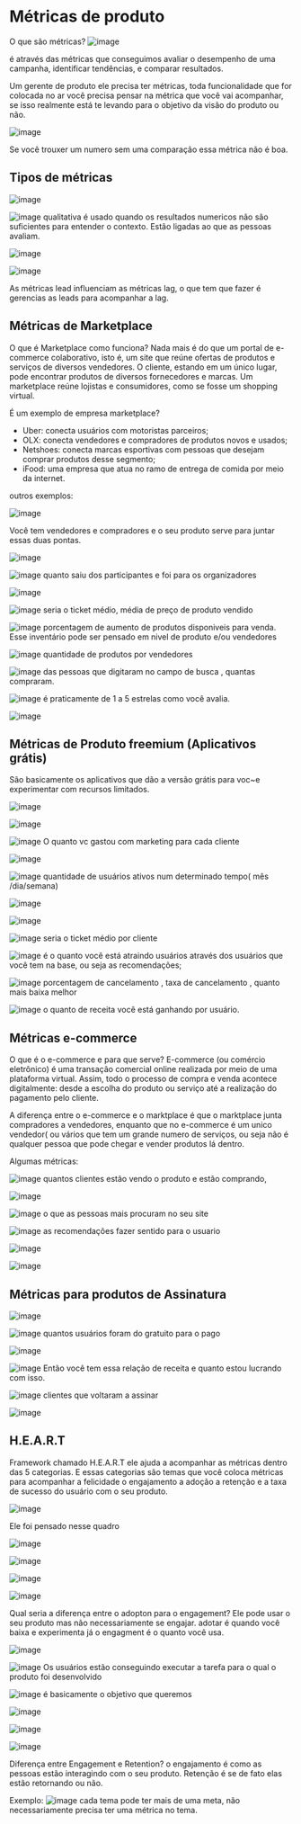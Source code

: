# Métricas de produto

O que são métricas?
![image](https://user-images.githubusercontent.com/52088444/234576244-50fe8847-6e42-47ad-9eac-75277b0e5962.png)

é através das métricas que conseguimos avaliar o desempenho de uma campanha, identificar tendências, e comparar resultados.

Um gerente de produto ele precisa ter métricas, toda funcionalidade que for colocada no ar você precisa pensar na métrica que você vai acompanhar, se isso realmente está te levando para o objetivo da visão do produto ou não.

![image](https://user-images.githubusercontent.com/52088444/234577017-9c01fa61-e2f4-47c3-b323-872d803c1fd8.png)

Se você trouxer um numero  sem uma comparação essa métrica não é boa.

## Tipos de métricas

![image](https://user-images.githubusercontent.com/52088444/234577437-7124db16-6ee1-4a52-bfc8-8c0a2862a7cc.png)


![image](https://user-images.githubusercontent.com/52088444/234577549-9bde3016-7bdb-46b1-a16f-36bdf5d1ce0a.png)
qualitativa é usado quando os resultados numericos não são suficientes para entender o contexto. Estão ligadas ao que as pessoas  avaliam.

![image](https://user-images.githubusercontent.com/52088444/234577948-a1bb0f12-2241-495b-97cd-45377202f363.png)

![image](https://user-images.githubusercontent.com/52088444/234578402-31700845-7825-4d88-a0c1-67abf87f50d3.png)

As métricas lead influenciam as métricas lag, o que tem que fazer é gerencias as leads para acompanhar a lag.

## Métricas de Marketplace

O que é Marketplace como funciona?
Nada mais é do que um portal de e-commerce colaborativo, isto é, um site que reúne ofertas de produtos e serviços de diversos vendedores. O cliente, estando em um único lugar, pode encontrar produtos de diversos fornecedores e marcas. Um marketplace reúne lojistas e consumidores, como se fosse um shopping virtual.

É um exemplo de empresa marketplace?
- Uber: conecta usuários com motoristas parceiros; 
- OLX: conecta vendedores e compradores de produtos novos e usados; 
- Netshoes: conecta marcas esportivas com pessoas que desejam comprar produtos desse segmento; 
- iFood: uma empresa que atua no ramo de entrega de comida por meio da internet.

outros exemplos:

![image](https://user-images.githubusercontent.com/52088444/234579646-7a3a8010-b38b-46fb-840d-84fb9f1f80e5.png)

Você tem vendedores e compradores e o seu produto serve para juntar essas duas pontas.

![image](https://user-images.githubusercontent.com/52088444/234579979-9f7a3d97-34e5-46ad-a11e-767ff045e00b.png)

![image](https://user-images.githubusercontent.com/52088444/234580201-e3d517ec-5c6b-4116-a6ba-bbf764dfdf8c.png)
quanto saiu dos participantes e foi para os organizadores

![image](https://user-images.githubusercontent.com/52088444/234580406-21cc11f4-b571-4832-a680-a08f7961cd5f.png)

![image](https://user-images.githubusercontent.com/52088444/234580490-75917e81-b4b1-4db8-9776-ebed7e0bb40c.png)
seria o ticket médio, média de preço de produto vendido

![image](https://user-images.githubusercontent.com/52088444/234580613-94e5cfe6-9116-4b50-94ce-3fc5d7da2853.png)
porcentagem de aumento de produtos disponiveis para venda. Esse inventário pode ser pensado em nivel de produto e/ou vendedores

![image](https://user-images.githubusercontent.com/52088444/234581005-f50638a7-2c4b-4edb-9c55-afad7caaa870.png)
quantidade de produtos por vendedores

![image](https://user-images.githubusercontent.com/52088444/234581140-5c895555-9ad4-4f10-8ccd-a5e6c2f49e62.png)
das pessoas que digitaram no campo de busca , quantas compraram.

![image](https://user-images.githubusercontent.com/52088444/234581334-113febbc-a505-47b8-a2b3-f98a2619dac1.png)
é praticamente de 1 a 5 estrelas como você avalia.

![image](https://user-images.githubusercontent.com/52088444/234581478-56140570-d233-4a40-a3db-16d043f5fe05.png)

## Métricas de Produto freemium (Aplicativos grátis)

São basicamente os aplicativos que dão a versão grátis para voc~e experimentar com recursos limitados.

![image](https://user-images.githubusercontent.com/52088444/234585928-d74c1916-24cb-4b26-884d-0ef1cfdd39d1.png)

![image](https://user-images.githubusercontent.com/52088444/234586188-6ebc0fe6-a8c0-4f08-9abd-0d60ed768dbf.png)

![image](https://user-images.githubusercontent.com/52088444/234586299-9db7c314-0c2f-407d-bc29-87130b017d67.png)
O quanto vc gastou com marketing para cada cliente

![image](https://user-images.githubusercontent.com/52088444/234586473-42ec6794-de04-4268-80cd-02b0a03cc1fb.png)

![image](https://user-images.githubusercontent.com/52088444/234586653-11f17fba-a265-41ad-8280-c7c9575d649a.png)
quantidade de usuários ativos num determinado tempo( mês /dia/semana)

![image](https://user-images.githubusercontent.com/52088444/234587158-26f7999a-2be7-4c6a-9123-467c0348d547.png)

![image](https://user-images.githubusercontent.com/52088444/234587292-3de8d165-d199-4b7b-a5de-e30ea2fec024.png)

![image](https://user-images.githubusercontent.com/52088444/234587327-6d25b038-7e19-443b-9df5-437f4f9316e4.png)
seria o ticket médio por cliente

![image](https://user-images.githubusercontent.com/52088444/234587443-8db21c87-4e1c-4506-b2b5-2e23fe287d3b.png)
é o quanto você está atraindo usuários através dos usuários que você tem na base, ou seja as recomendações;

![image](https://user-images.githubusercontent.com/52088444/234588829-cdecd431-58d3-4cdd-bbb4-05355b76e2bf.png)
porcentagem de cancelamento , taxa de cancelamento , quanto mais baixa melhor

![image](https://user-images.githubusercontent.com/52088444/234588967-589a3e26-3743-423b-a31b-6fe83b20bfa5.png)
o quanto de receita você está ganhando por usuário.

## Métricas e-commerce

O que é o e-commerce e para que serve? E-commerce (ou comércio eletrônico) é uma transação comercial online realizada por meio de uma plataforma virtual. Assim, todo o processo de compra e venda acontece digitalmente: desde a escolha do produto ou serviço até a realização do pagamento pelo cliente.

A diferença entre o e-commerce e o marktplace é que o marktplace junta compradores a vendedores, enquanto que no e-commerce é um unico vendedor( ou vários que tem um grande numero de serviços, ou seja não é qualquer pessoa que pode chegar e vender produtos lá dentro.

Algumas métricas:

![image](https://user-images.githubusercontent.com/52088444/234590504-9d2d6b6d-ae9f-4461-8128-40cec1c4f095.png)
quantos clientes estão vendo o produto e estão comprando, 

![image](https://user-images.githubusercontent.com/52088444/234590762-10554bf3-ea29-44d0-9188-7fc746c134ae.png)

![image](https://user-images.githubusercontent.com/52088444/234590946-6cad9de6-83c6-4299-808e-e3de7fe3b3ff.png)
o que as pessoas mais procuram no seu site

![image](https://user-images.githubusercontent.com/52088444/234591066-ea0bc0e8-f2b1-4d9b-a46c-eade4f94acaa.png)
as recomendações fazer sentido para o usuario

![image](https://user-images.githubusercontent.com/52088444/234591191-31a5ce5a-614b-4a0e-a420-efc4c80f9201.png)

![image](https://user-images.githubusercontent.com/52088444/234591300-8ad8e68d-d0d1-4bc5-90c6-a7420f52c9e6.png)

## Métricas para produtos de Assinatura

![image](https://user-images.githubusercontent.com/52088444/234591416-2abb0b95-e551-4413-9b09-95f6b822b2d3.png)

![image](https://user-images.githubusercontent.com/52088444/234591579-556c2c1e-d49c-40cd-a914-2f224958e5de.png)
quantos usuários foram do gratuito para o pago

![image](https://user-images.githubusercontent.com/52088444/234591714-1dc3db10-11ec-4fb1-a833-9e99fed80237.png)

![image](https://user-images.githubusercontent.com/52088444/234591780-cdce136f-c0ea-4aff-9cfc-fb625e3d7fdc.png)
Então você tem essa relação de receita e quanto estou lucrando com isso.

![image](https://user-images.githubusercontent.com/52088444/234592054-d969d447-d35a-4826-b9cb-4ad8a30a6ea5.png)
clientes que voltaram a assinar

![image](https://user-images.githubusercontent.com/52088444/234592141-7be5a9ba-0c93-47e8-b80c-cc4a504b17b4.png)

## H.E.A.R.T

Framework chamado H.E.A.R.T ele ajuda a acompanhar as métricas dentro das 5 categorias. E essas categorias são temas que você coloca métricas para acompanhar a felicidade o engajamento a adoção a retenção e a taxa de sucesso do usuário com o seu produto.

![image](https://user-images.githubusercontent.com/52088444/234592389-f733e7a7-b00f-4519-99cc-c6da80f35b0a.png)


Ele foi pensado nesse quadro

![image](https://user-images.githubusercontent.com/52088444/234593123-9be6272f-b543-42a8-aa38-2dd70431c273.png)

![image](https://user-images.githubusercontent.com/52088444/234593185-90399cbf-f704-435b-94cb-40fbcd94a44f.png)

![image](https://user-images.githubusercontent.com/52088444/234593347-6a22ad00-4c18-4be8-a3d1-08130ce985ef.png)

![image](https://user-images.githubusercontent.com/52088444/234593459-89fa3897-9045-40d5-a31a-ff3934d18c6e.png)


Qual seria a diferença entre o adopton para o engagement? Ele pode usar o seu produto mas não necessariamente se engajar. adotar é quando você baixa e experimenta já o engagment é o quanto você usa.

![image](https://user-images.githubusercontent.com/52088444/234594052-32c67994-4b3c-4d67-b395-e48a8fecb3ef.png)

![image](https://user-images.githubusercontent.com/52088444/234594185-1b508b88-bd49-4ce1-87e0-d316dc558af6.png)
Os usuários estão conseguindo executar a tarefa para o qual o produto foi desenvolvido

![image](https://user-images.githubusercontent.com/52088444/234594373-23c5ed5c-2ac5-47e4-9e2d-ed022eb1ae37.png)
é basicamente o objetivo que queremos

![image](https://user-images.githubusercontent.com/52088444/234594496-437143d2-afe5-4629-9aaa-2549d1f241d8.png)

![image](https://user-images.githubusercontent.com/52088444/234594631-cc73dc7a-ca1a-404a-bb8b-11257bbfd874.png)

![image](https://user-images.githubusercontent.com/52088444/234594681-be467391-a42d-47ac-820c-e527ec5a2a28.png)

Diferença entre Engagement e Retention? o engajamento é como as pessoas estão interagindo com o seu produto. Retenção é se de fato elas estão retornando ou não.

Exemplo:
![image](https://user-images.githubusercontent.com/52088444/234595583-e84e3089-9066-4b09-9c9f-8788c1fca96e.png)
cada tema pode ter mais de uma meta, não necessariamente precisa ter uma métrica no tema.











